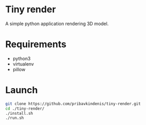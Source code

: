 # Tiny render
A simple python application rendering 3D model.

# Requirements
* python3
* virtualenv
* pillow

# Launch
```bash
git clone https://github.com/pribavkindenis/tiny-render.git
cd ./tiny-render/
./install.sh
./run.sh
```
